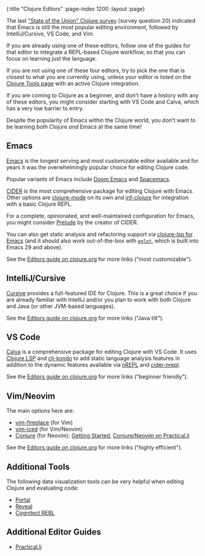 {:title "Clojure Editors"
 :page-index 1200
 :layout :page}

The last
["State of the Union" Clojure survey](https://clojure.org/news/2023/06/30/state-of-clojure-2023) (survey question 20) indicated
that Emacs is still the most popular editing environment, followed by IntelliJ/Cursive, VS Code, and Vim.

If you are already using one of these editors, follow one of the guides for that
editor to integrate a REPL-based Clojure workflow, so that you can focus on
learning just the language.

If you are not using one of these four editors, try to pick the one that is
closest to what you are currently using, unless your editor is listed on
the [Clojure Tools page](https://clojure.org/community/tools) with an active
Clojure integration.

If you are coming to Clojure as a beginner, and don't have a history with any
of these editors, you might consider starting with VS Code and Calva, which
has a very low barrier to entry.

Despite the popularity of Emacs within the
Clojure world, you don't want to be learning _both_ Clojure _and_ Emacs
at the same time!

## Emacs

[Emacs](https://www.gnu.org/software/emacs/) is the longest serving and most
customizable editor available and for years it was the overwhelmingly
popular choice for editing Clojure code.

Popular variants of Emacs include [Doom Emacs](https://docs.doomemacs.org/)
and [Spacemacs](https://www.spacemacs.org/).

[CIDER](https://cider.mx/) is the most comprehensive package for editing
Clojure with Emacs.
Other options are [clojure-mode](https://github.com/clojure-emacs/clojure-mode)
on its own and [inf-clojure](https://github.com/clojure-emacs/inf-clojure)
for integration with a basic Clojure REPL.

For a complete, opinionated, and well-maintained configuration for Emacs,
you might consider [Prelude](https://prelude.emacsredux.com/en/latest/)
by the creator of CIDER.

You can also get static analysis and refactoring support via
[clojure-lsp for Emacs](https://clojure-lsp.io/clients/#emacs) (and
it should also work out-of-the-box with [`eglot`](https://github.com/joaotavora/eglot/),
which is built into Emacs 29 and above).

See the [Editors guide on clojure.org](https://clojure.org/guides/editors#_emacs_most_popular_most_customizable) for more links ("most customizable").

## IntelliJ/Cursive

[Cursive](https://cursive-ide.com/) provides a full-featured IDE for Clojure.
This is a great choice if you are already familiar with IntelliJ and/or you
plan to work with both Clojure and Java (or other JVM-based languages).

See the [Editors guide on clojure.org](https://clojure.org/guides/editors#_intellij_clojure_with_a_java_tilt) for more links ("Java tilt").

## VS Code

[Calva](https://calva.io/) is a comprehensive package for editing Clojure
with VS Code. It uses [Clojure LSP](https://clojure-lsp.io/)
and [clj-kondo](https://github.com/clj-kondo/clj-kondo) to add static
language analysis features in addition to the dynamic features available
via [nREPL](https://github.com/nrepl/nREPL)
and [cider-nrepl](https://github.com/clojure-emacs/cider-nrepl).

See the [Editors guide on clojure.org](https://clojure.org/guides/editors#_vs_code_rapidly_evolving_beginner_friendly) for more links ("beginner friendly").

## Vim/Neovim

The main options here are:
* [vim-fireplace](https://github.com/tpope/vim-fireplace) (for Vim)
* [vim-iced](https://liquidz.github.io/vim-iced/) (for Vim/Neovim)
* [Conjure](https://github.com/Olical/conjure) (for Neovim): [Getting Started](https://oli.me.uk/getting-started-with-clojure-neovim-and-conjure-in-minutes/), [Conjure/Neovim on Practical.li](https://practical.li/neovim/)

See the [Editors guide on clojure.org](https://clojure.org/guides/editors#_vim_highly_efficient_text_editing) for more links ("highly efficient").

## Additional Tools

The following data visualization tools can be very helpful when editing
Clojure and evaluating code:

* [Portal](https://github.com/djblue/portal)
* [Reveal](https://github.com/vlaaad/reveal)
* [Cognitect REBL](https://docs.datomic.com/cloud/other-tools/REBL.html)

## Additional Editor Guides

* [Practical.li](https://practical.li/clojure/clojure-editors/)
